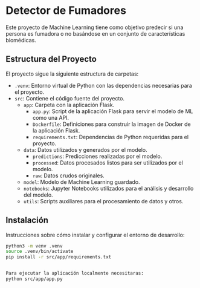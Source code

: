 # Detector de Fumadores

Este proyecto de Machine Learning tiene como objetivo predecir si una persona es fumadora o no basándose en un conjunto de características biomédicas.

## Estructura del Proyecto

El proyecto sigue la siguiente estructura de carpetas:

- `.venv`: Entorno virtual de Python con las dependencias necesarias para el proyecto.
- `src`: Contiene el código fuente del proyecto.
  - `app`: Carpeta con la aplicación Flask.
    - `app.py`: Script de la aplicación Flask para servir el modelo de ML como una API.
    - `Dockerfile`: Definiciones para construir la imagen de Docker de la aplicación Flask.
    - `requirements.txt`: Dependencias de Python requeridas para el proyecto.
  - `data`: Datos utilizados y generados por el modelo.
    - `predictions`: Predicciones realizadas por el modelo.
    - `processed`: Datos procesados listos para ser utilizados por el modelo.
    - `raw`: Datos crudos originales.
  - `model`: Modelo de Machine Learning guardado.
  - `notebooks`: Jupyter Notebooks utilizados para el análisis y desarrollo del modelo.
  - `utils`: Scripts auxiliares para el procesamiento de datos y otros.

## Instalación

Instrucciones sobre cómo instalar y configurar el entorno de desarrollo:

```bash
python3 -m venv .venv
source .venv/bin/activate
pip install -r src/app/requirements.txt


Para ejecutar la aplicación localmente necesitaras:
python src/app/app.py

